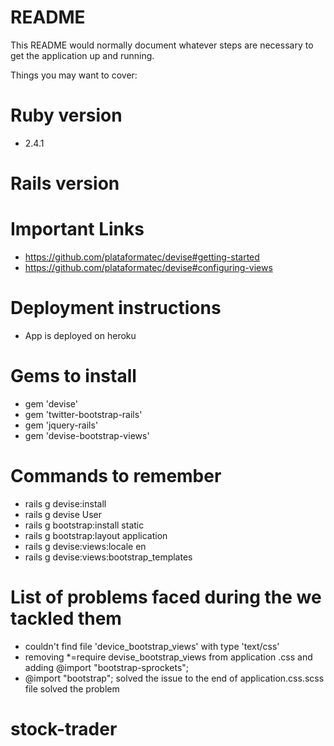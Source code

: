 # README

This README would normally document whatever steps are necessary to get the
application up and running.

Things you may want to cover:

# Ruby version
  * 2.4.1
# Rails version

# Important Links
  * https://github.com/plataformatec/devise#getting-started
  * https://github.com/plataformatec/devise#configuring-views


# Deployment instructions
* App is deployed on heroku
  
# Gems to install
  * gem 'devise'
  * gem 'twitter-bootstrap-rails'
  * gem 'jquery-rails'
  * gem 'devise-bootstrap-views'

# Commands to remember
  * rails g devise:install
  * rails g devise User
  * rails g bootstrap:install static
  * rails g bootstrap:layout application
  * rails g devise:views:locale en
  * rails g devise:views:bootstrap_templates
  
# List of problems faced during the we tackled them
  * couldn't find file 'device_bootstrap_views' with type 'text/css'
  *  removing *=require devise_bootstrap_views from application .css and adding @import "bootstrap-sprockets";
  * @import "bootstrap"; solved the issue to the end of application.css.scss file solved the problem

# stock-trader
